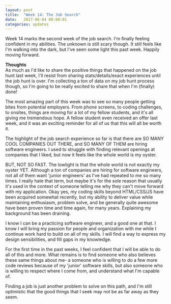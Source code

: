 ```yaml
---
layout: post
title:  "Week 14: The Job Search"
date:   2017-06-04 00:00:01
categories: updates
---
```


Week 14 marks the second week of the job search. I'm finally feeling confident in my abilities. The unknown is still scary though. It still feels like I'm walking into the dark, but I've seen some light this past week. Happily moving forward.


<b>Thoughts</b><br>
As much as I'd like to share the positive things that happened on the job hunt last week, I'll resist from sharing stats/details/exact experiences until the job hunt is over. I'm collecting a ton of data on my job hunt process though, so I'm going to be really excited to share that when I'm (finally) done!

The most amazing part of this week was to see so many people getting bites from potential employers. From phone screens, to coding challenges, to onsites, things are moving for a lot of my fellow students, and it's all giving me tremendous hope. A fellow student even received an offer last week, and it was an exciting reminder for all of us that this will all be worth it.

The highlight of the job search experience so far is that there are SO MANY COOL COMPANIES OUT THERE, and SO MANY OF THEM are hiring software engineers. I used to struggle with finding relevant openings at companies that I liked, but now it feels like the whole world is my oyster.

BUT, NOT SO FAST. The lowlight is that the whole world is not exactly my oyster YET. Although a ton of companies are hiring for software engineers, not all of them want 'junior engineers' as I've had repeated to me so many times. I really hate that term, but maybe it's for the sole reason that usually it's used in the context of someone telling me why they can't move forward with my application. Okay yes, my coding skills beyond HTML/CSS/JS have been acquired somewhat recently, but my ability to deliver value while maintaining enthusiasm, problem solve, and be generally quite awesome have been proven time and time again, for many years. Explaining my background has been draining.

I know I can be a practicing software engineer, and a good one at that. I know I will bring my passion for people and organization with me while I continue work hard to build on all of my skills. I will find a way to express my design sensibilities, and fill gaps in my knowledge.

For the first time in the past weeks, I feel confident that I will be able to do all of this and more. What remains is to find someone who also believes these same things about me- a someone who is willing to do a few more code reviews because of my 'junior' software skills, but also someone who is willing to respect where I come from, and understand what I'm capable of.

Finding a job is just another problem to solve on this path, and I'm still optimistic that the good things that I seek may not be as far away as they seem.
